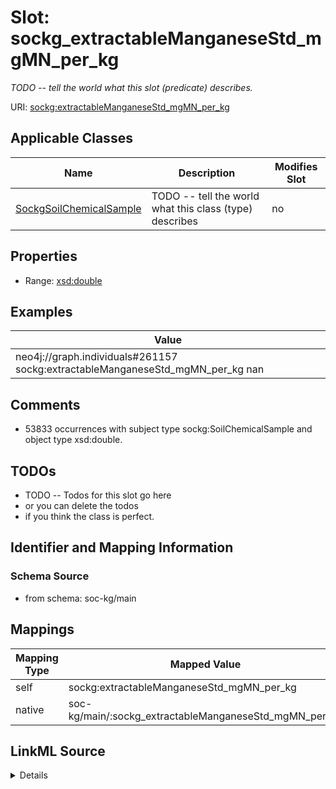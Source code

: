 

# Slot: sockg_extractableManganeseStd_mgMN_per_kg


_TODO -- tell the world what this slot (predicate) describes._





URI: [sockg:extractableManganeseStd_mgMN_per_kg](http://www.semanticweb.org/sockg/ontologies/2024/0/soil-carbon-ontology/extractableManganeseStd_mgMN_per_kg)



<!-- no inheritance hierarchy -->





## Applicable Classes

| Name | Description | Modifies Slot |
| --- | --- | --- |
| [SockgSoilChemicalSample](../classes/SockgSoilChemicalSample.md) | TODO -- tell the world what this class (type) describes |  no  |







## Properties

* Range: [xsd:double](http://www.w3.org/2001/XMLSchema#double)






## Examples

| Value |
| --- |
| neo4j://graph.individuals#261157 sockg:extractableManganeseStd_mgMN_per_kg nan |

## Comments

* 53833 occurrences with subject type sockg:SoilChemicalSample and object type xsd:double.

## TODOs

* TODO -- Todos for this slot go here
* or you can delete the todos
* if you think the class is perfect.

## Identifier and Mapping Information







### Schema Source


* from schema: soc-kg/main




## Mappings

| Mapping Type | Mapped Value |
| ---  | ---  |
| self | sockg:extractableManganeseStd_mgMN_per_kg |
| native | soc-kg/main/:sockg_extractableManganeseStd_mgMN_per_kg |




## LinkML Source

<details>
```yaml
name: sockg_extractableManganeseStd_mgMN_per_kg
description: TODO -- tell the world what this slot (predicate) describes.
todos:
- TODO -- Todos for this slot go here
- or you can delete the todos
- if you think the class is perfect.
comments:
- 53833 occurrences with subject type sockg:SoilChemicalSample and object type xsd:double.
examples:
- value: neo4j://graph.individuals#261157 sockg:extractableManganeseStd_mgMN_per_kg
    nan
from_schema: soc-kg/main
rank: 1000
slot_uri: sockg:extractableManganeseStd_mgMN_per_kg
alias: sockg_extractableManganeseStd_mgMN_per_kg
domain_of:
- sockg_SoilChemicalSample
range: double

```
</details>
